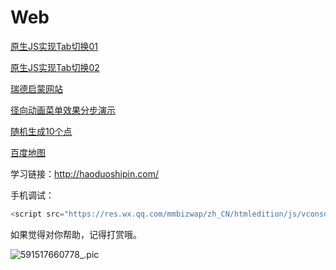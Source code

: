 # Web

[原生JS实现Tab切换01](https://zuobaiquan.github.io/javascript/%E5%8E%9F%E7%94%9Fjs%E5%AE%9E%E7%8E%B0tab%E5%88%87%E6%8D%A2/Tab-%E8%87%AA%E5%8A%A8%E5%88%87%E6%8D%A201/index.html) 

[原生JS实现Tab切换02](https://zuobaiquan.github.io/javascript/%E5%8E%9F%E7%94%9Fjs%E5%AE%9E%E7%8E%B0tab%E5%88%87%E6%8D%A2/Tab-%E8%87%AA%E5%8A%A8%E5%88%87%E6%8D%A202/index.html)

[瑞德启蒙网站](https://zuobaiquan.github.io/javascript/web_01/index.html)

[径向动画菜单效果分步演示](https://zuobaiquan.github.io/javascript/web_02/index.html)

[随机生成10个点](https://zuobaiquan.github.io/javascript/snack/index.html)

[百度地图](https://zuobaiquan.github.io/javascript/js%E7%99%BE%E5%BA%A6%E5%9C%B0%E5%9B%BE.html)

学习链接：http://haoduoshipin.com/

手机调试：

```javascript
<script src="https://res.wx.qq.com/mmbizwap/zh_CN/htmledition/js/vconsole/2.5.1/vconsole.min.js"></script>
```

如果觉得对你帮助，记得打赏哦。

![591517660778_.pic](https://zuobaiquan.github.io/blogImg/CSS/pay.png)


